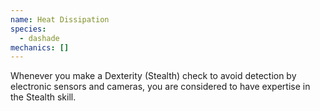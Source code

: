 ```yaml
---
name: Heat Dissipation
species:
  - dashade
mechanics: []
---
```

Whenever you make a Dexterity (Stealth) check to avoid detection by electronic sensors and cameras, you are considered to have expertise in the Stealth skill.

